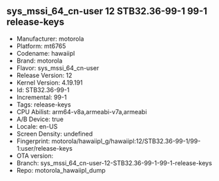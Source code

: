 ## sys_mssi_64_cn-user 12 STB32.36-99-1 99-1 release-keys
- Manufacturer: motorola
- Platform: mt6765
- Codename: hawaiipl
- Brand: motorola
- Flavor: sys_mssi_64_cn-user
- Release Version: 12
- Kernel Version: 4.19.191
- Id: STB32.36-99-1
- Incremental: 99-1
- Tags: release-keys
- CPU Abilist: arm64-v8a,armeabi-v7a,armeabi
- A/B Device: true
- Locale: en-US
- Screen Density: undefined
- Fingerprint: motorola/hawaiipl_g/hawaiipl:12/STB32.36-99-1/99-1:user/release-keys
- OTA version: 
- Branch: sys_mssi_64_cn-user-12-STB32.36-99-1-99-1-release-keys
- Repo: motorola_hawaiipl_dump

